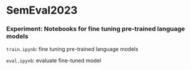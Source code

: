 # SemEval2023

### Experiment: Notebooks for fine tuning pre-trained language models

``train.ipynb``: fine tuning pre-trained language models

``eval.ipynb``: evaluate fine-tuned model

